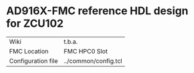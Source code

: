 # AD916X-FMC reference HDL design for ZCU102

|||
| ------ | ------ |
| Wiki  | t.b.a. |
| FMC Location | FMC HPC0 Slot |
| Configuration file | ../common/config.tcl |
